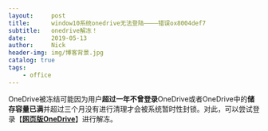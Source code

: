 ```yaml
---
layout:     post
title:      window10系统onedrive无法登陆————错误ox8004def7
subtitle:   onedrive解冻！
date:       2019-05-13
author:     Nick
header-img: img/博客背景.jpg
catalog: true
tags:
    - office
---
```


 OneDrive被冻结可能因为用户**超过一年不曾登录**OneDrive或者OneDrive中的**储存容量已满**并超过三个月没有进行清理才会被系统暂时性封锁。对此，可以尝试登录【**[网页版OneDrive](<https://onedrive.live.com/about/zh-cn/>)**】进行解冻。

